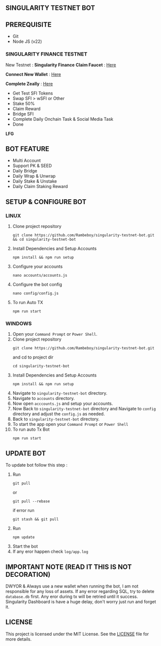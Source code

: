 ## SINGULARITY TESTNET BOT

## PREREQUISITE

- Git
- Node JS (v22)

### SINGULARITY FINANCE TESTNET
New Testnet : **Singularity Finance**
**Claim Faucet** : [Here](https://faucet-testnet.singularityfinance.ai/)

**Connect New Wallet** : [Here](https://singularityfinance.ai/testnet)

**Complete Zeally** : [Here](https://zealy.io/cw/singularityfinance/)

- Get Test SFI Tokens
- Swap SFI > wSFI or Other
- Stake 50%
- Claim Reward
- Bridge SFI
- Complete Daily Onchain Task & Social Media Task 
- Done

**LFG**

## BOT FEATURE

- Multi Account 
- Support PK & SEED
- Daily Bridge
- Daily Wrap & Unwrap
- Daily Stake & Unstake
- Daily Claim Staking Reward

## SETUP & CONFIGURE BOT

### LINUX
1. Clone project repository
   ```
   git clone https://github.com/Rambeboy/singularity-testnet-bot.git && cd singularity-testnet-bot
   ```
2. Install Dependencies and Setup Accounts
   ```
   npm install && npm run setup
   ```
3. Configure your accounts
   ```
   nano accounts/accounts.js
   ```
4. Configure the bot config
    ```
   nano config/config.js
    ```
5. To run Auto TX
   ```
   npm run start
   ```
   
### WINDOWS
1. Open your `Command Prompt` or `Power Shell`.
2. Clone project repository
   ```
   git clone https://github.com/Rambeboy/singularity-testnet-bot.git
   ```
   and cd to project dir
   ```
   cd singularity-testnet-bot
   ```
3. Install Dependencies and Setup Accounts 
   ```
   npm install && npm run setup
   ```
5. Navigate to `singularity-testnet-bot` directory. 
6. Navigate to `accounts` directory.
7. Now open `acccounts.js` and setup your accounts. 
8. Now Back to `singularity-testnet-bot` directory and Navigate to `config` directory and adjust the `config.js` as needed.
9.  Back to `singularity-testnet-bot` directory.
10. To start the app open your `Command Prompt` or `Power Shell`
11. To run auto Tx Bot
    ```
    npm run start
    ```

## UPDATE BOT

To update bot follow this step :
1. Run
   ```
   git pull
   ```
   or
   ```
   git pull --rebase
   ```
   if error run
   ```
   git stash && git pull
   ```
2. Run
   ```
   npm update
   ```
3. Start the bot
4. If any eror happen check `log/app.log`


## IMPORTANT NOTE (READ IT THIS IS NOT DECORATION)

DWYOR & Always use a new wallet when running the bot, I am not responsible for any loss of assets.
If any error regarding SQL, try to delete `database.db` first.
Any eror during tx will be retried until it success.
Singularity Dashboard is have a huge delay, don't worry just run and forget it.

## LICENSE

This project is licensed under the MIT License. See the [LICENSE](LICENSE) file for more details.